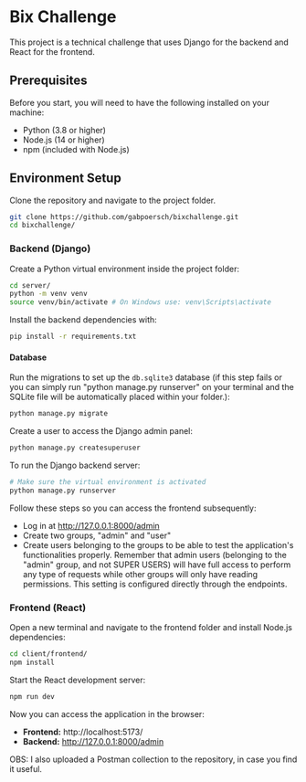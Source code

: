 # Bix Challenge

This project is a technical challenge that uses Django for the backend and React for the frontend.

## Prerequisites

Before you start, you will need to have the following installed on your machine:
- Python (3.8 or higher)
- Node.js (14 or higher)
- npm (included with Node.js)

## Environment Setup

Clone the repository and navigate to the project folder.

```bash
git clone https://github.com/gabpoersch/bixchallenge.git
cd bixchallenge/
```

### Backend (Django)

Create a Python virtual environment inside the project folder:

```bash
cd server/
python -m venv venv
source venv/bin/activate # On Windows use: venv\Scripts\activate
```

Install the backend dependencies with:

```bash
pip install -r requirements.txt
```

#### Database

Run the migrations to set up the `db.sqlite3` database (if this step fails or you can simply run "python manage.py runserver" on your terminal and the SQLite file will be automatically placed within your folder.):

```bash
python manage.py migrate
```

Create a user to access the Django admin panel:

```bash
python manage.py createsuperuser
```

To run the Django backend server:

```bash
# Make sure the virtual environment is activated
python manage.py runserver
```

Follow these steps so you can access the frontend subsequently:
- Log in at http://127.0.0.1:8000/admin
- Create two groups, "admin" and "user"
- Create users belonging to the groups to be able to test the application's functionalities properly. Remember that admin users (belonging to the "admin" group, and not SUPER USERS) will have full access to perform any type of requests while other groups will only have reading permissions. This setting is configured directly through the endpoints.

### Frontend (React)

Open a new terminal and navigate to the frontend folder and install Node.js dependencies:

```bash
cd client/frontend/
npm install
```

Start the React development server:

```bash
npm run dev
```

Now you can access the application in the browser:

- **Frontend:** http://localhost:5173/
- **Backend:** http://127.0.0.1:8000/admin

OBS: I also uploaded a Postman collection to the repository, in case you find it useful.
